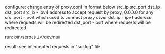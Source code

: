 configure:
 change entry of proxy.conf in format below
 src_ip src_port dst_ip dst_port
 src_ip   - ipv4 address to accept request by proxy, 0.0.0.0 for any
 src_port - port which used to connect proxy sever
 dst_ip   - ipv4 address where requests will be redirected
 dst_port - port where requests will be redirected

run:
 bin/serdes 2>/dev/null

result:
 see intercepted requests in "sql.log" file
